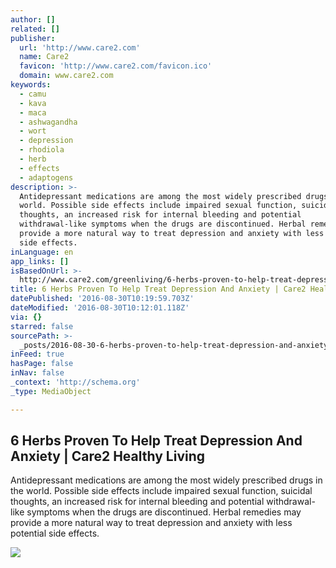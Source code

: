 ```yaml
---
author: []
related: []
publisher:
  url: 'http://www.care2.com'
  name: Care2
  favicon: 'http://www.care2.com/favicon.ico'
  domain: www.care2.com
keywords:
  - camu
  - kava
  - maca
  - ashwagandha
  - wort
  - depression
  - rhodiola
  - herb
  - effects
  - adaptogens
description: >-
  Antidepressant medications are among the most widely prescribed drugs in the
  world. Possible side effects include impaired sexual function, suicidal
  thoughts, an increased risk for internal bleeding and potential
  withdrawal-like symptoms when the drugs are discontinued. Herbal remedies may
  provide a more natural way to treat depression and anxiety with less potential
  side effects.
inLanguage: en
app_links: []
isBasedOnUrl: >-
  http://www.care2.com/greenliving/6-herbs-proven-to-help-treat-depression-and-anxiety.html
title: 6 Herbs Proven To Help Treat Depression And Anxiety | Care2 Healthy Living
datePublished: '2016-08-30T10:19:59.703Z'
dateModified: '2016-08-30T10:12:01.118Z'
via: {}
starred: false
sourcePath: >-
  _posts/2016-08-30-6-herbs-proven-to-help-treat-depression-and-anxiety-or-care2.md
inFeed: true
hasPage: false
inNav: false
_context: 'http://schema.org'
_type: MediaObject

---
```

<article style=""><h1>6 Herbs Proven To Help Treat Depression And Anxiety | Care2 Healthy Living</h1><p>Antidepressant medications are among the most widely prescribed drugs in the world. Possible side effects include impaired sexual function, suicidal thoughts, an increased risk for internal bleeding and potential withdrawal-like symptoms when the drugs are discontinued. Herbal remedies may provide a more natural way to treat depression and anxiety with less potential side effects.</p><img src="http://dingo.care2.com/pictures/greenliving/1389/1388957.large.jpg" /></article>
